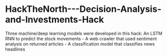 # HackTheNorth---Decision-Analysis-and-Investments-Hack
Three machine/deep learning models were developed in this hack: An LSTM RNN to predict the stock movements  - A web crawler that used sentiment analysis on returned articles - A classification model that classifies news headlines
